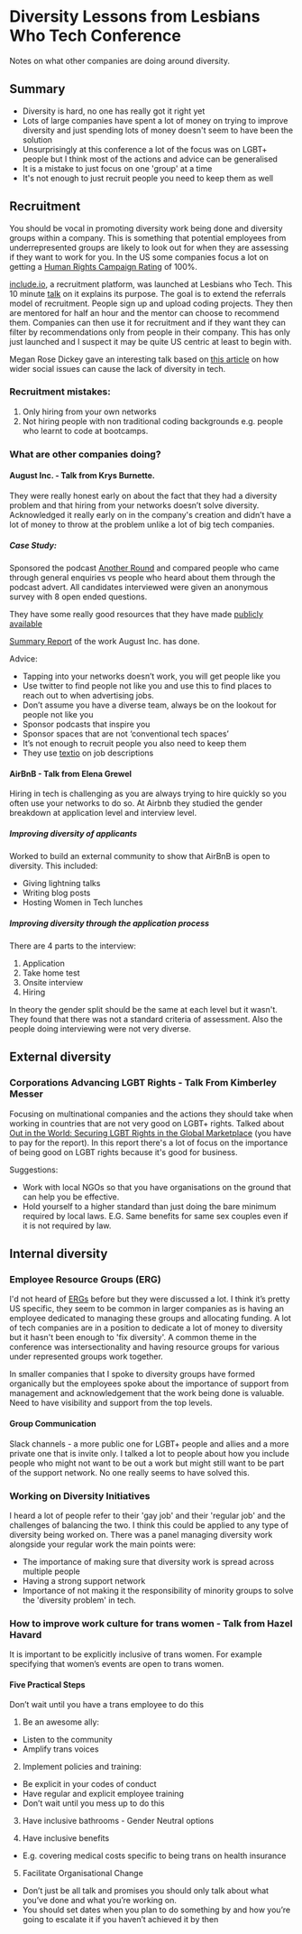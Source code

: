 # Diversity Lessons from Lesbians Who Tech Conference

Notes on what other companies are doing around diversity.

## Summary
* Diversity is hard, no one has really got it right yet
* Lots of large companies have spent a lot of money on trying to improve diversity and just spending lots of money doesn't seem to have been the solution
* Unsurprisingly at this conference a lot of the focus was on LGBT+ people but I think most of the actions and advice can be generalised
* It is a mistake to just focus on one 'group' at a time
* It's not enough to just recruit people you need to keep them as well

## Recruitment

You should be vocal in promoting diversity work being done and diversity groups within a company. This is something that potential employees from underrepresented groups are likely to look out for when they are assessing if they want to work for you. In the US some companies focus a lot on getting a [Human Rights Campaign Rating](http://assets.hrc.org//files/assets/resources/CEI-2017-FinalReport.pdf?_ga=1.120420296.1514129384.1488043663) of 100%.

[include.io](https://include.io/), a recruitment platform, was launched at Lesbians who Tech. This 10 minute [talk](https://www.youtube.com/watch?v=vcAbPYwwoio) on it explains its purpose. The goal is to extend the referrals model of recruitment. People sign up and upload coding projects. They then are mentored for half an hour and the mentor can choose to recommend them. Companies can then use it for recruitment and if they want they can filter by recommendations only from people in their company. This has only just launched and I suspect it may be quite US centric at least to begin with.

Megan Rose Dickey gave an interesting talk based on [this article](https://techcrunch.com/2016/07/31/the-other-pipeline/) on how wider social issues can cause the lack of diversity in tech.

### Recruitment mistakes:

1. Only hiring from your own networks
2. Not hiring people with non traditional coding backgrounds e.g. people who learnt to code at bootcamps.

### What are other companies doing?

#### August Inc. - Talk from Krys Burnette.

They were really honest early on about the fact that they had a diversity problem and that hiring from your networks doesn’t solve diversity. Acknowledged it really early on in the company's creation and didn’t have a lot of money to throw at the problem unlike a lot of big tech companies.

##### Case Study:
Sponsored the podcast [Another Round](http://www.wnyc.org/shows/another-round) and compared people who came through general enquiries vs people who heard about them through the podcast advert. All candidates interviewed were given an anonymous survey with 8 open ended questions.

They have some really good resources that they have made [publicly available](http://public.aug.co/drive)

[Summary Report](https://docs.google.com/document/d/1slZdoTYi8dHV5EU84aorV9AaA_xxrVq8QGzNdhkWXo4/) of the work August Inc. has done.

Advice:
* Tapping into your networks doesn’t work, you will get people like you
* Use twitter to find people not like you and use this to find places to reach out to when advertising jobs.
* Don’t assume you have a diverse team, always be on the lookout for people not like you
* Sponsor podcasts that inspire you
* Sponsor spaces that are not ‘conventional tech spaces’
* It’s not enough to recruit people you also need to keep them
* They use [textio](https://textio.com/) on job descriptions

#### AirBnB - Talk from Elena Grewel
Hiring in tech is challenging as you are always trying to hire quickly so you often use your networks to do so. At Airbnb they studied the gender breakdown at application level and interview level.

##### Improving diversity of applicants
Worked to build an external community to show that AirBnB is open to diversity. This included:
* Giving lightning talks
* Writing blog posts
* Hosting Women in Tech lunches

##### Improving diversity through the application process

There are 4 parts to the interview:

1. Application
2. Take home test
3. Onsite interview
4. Hiring

In theory the gender split should be the same at each level but it wasn't. They found that there was not a standard criteria of assessment. Also the people doing interviewing were not very diverse.

## External diversity
### Corporations Advancing LGBT Rights - Talk From Kimberley Messer

Focusing on multinational companies and the actions they should take when working in countries that are not very good on LGBT+ rights. Talked about [Out in the World: Securing LGBT Rights in the Global Marketplace](http://www.talentinnovation.org/publication.cfm?publication=1510) (you have to pay for the report). In this report there's a lot of focus on the importance of being good on LGBT rights because it's good for business.

Suggestions:

* Work with local NGOs so that you have organisations on the ground that can help you be effective.
* Hold yourself to a higher standard than just doing the bare minimum required by local laws. E.G. Same benefits for same sex couples even if it is not required by law.

## Internal diversity

### Employee Resource Groups (ERG)

I'd not heard of [ERGs](https://en.wikipedia.org/wiki/Employee_resource_groups) before but they were discussed a lot. I think it’s pretty US specific, they seem to be common in larger companies as is having an employee dedicated to managing these groups and allocating funding. A lot of tech companies are in a position to dedicate a lot of money to diversity but it hasn't been enough to 'fix diversity'. A common theme in the conference was intersectionality and having resource groups for various under represented groups work together.

In smaller companies that I spoke to diversity groups have formed organically but the employees spoke about the importance of support from management and acknowledgement that the work being done is valuable. Need to have visibility and support from the top levels.

#### Group Communication

Slack channels - a more public one for LGBT+ people and allies and a more private one that is invite only. I talked a lot to people about how you include people who might not want to be out a work but might still want to be part of the support network. No one really seems to have solved this.

### Working on Diversity Initiatives

I heard a lot of people refer to their 'gay job' and their 'regular job' and the challenges of balancing the two. I think this could be applied to any type of diversity being worked on. There was a panel managing diversity work alongside your regular work the main points were:

* The importance of making sure that diversity work is spread across multiple people
* Having a strong support network
* Importance of not making it the responsibility of minority groups to solve the 'diversity problem' in tech.

### How to improve work culture for trans women - Talk from Hazel Havard

It is important to be explicitly inclusive of trans women. For example specifying that women’s events are open to trans women.

#### Five Practical Steps
Don’t wait until you have a trans employee to do this

1. Be an awesome ally:
  * Listen to the community
  * Amplify trans voices
  
2. Implement policies and training:
  * Be explicit in your codes of conduct
  * Have regular and explicit employee training
  * Don’t wait until you mess up to do this
  
3. Have inclusive bathrooms - Gender Neutral options

4. Have inclusive benefits
  * E.g. covering medical costs specific to being trans on health insurance
  
5. Facilitate Organisational Change
  * Don’t just be all talk and promises you should only talk about what you’ve done and what you’re working on.
  * You should set dates when you plan to do something by and how you’re going to escalate it if you haven’t achieved it by then
